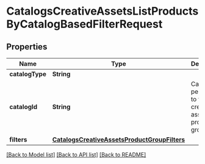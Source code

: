 # CatalogsCreativeAssetsListProductsByCatalogBasedFilterRequest

## Properties
Name | Type | Description | Notes
------------ | ------------- | ------------- | -------------
**catalogType** | **String** |  | 
**catalogId** | **String** | Catalog id pertaining to the creative assets product group. | 
**filters** | [**CatalogsCreativeAssetsProductGroupFilters**](CatalogsCreativeAssetsProductGroupFilters.md) |  | 

[[Back to Model list]](../README.md#documentation-for-models) [[Back to API list]](../README.md#documentation-for-api-endpoints) [[Back to README]](../README.md)


